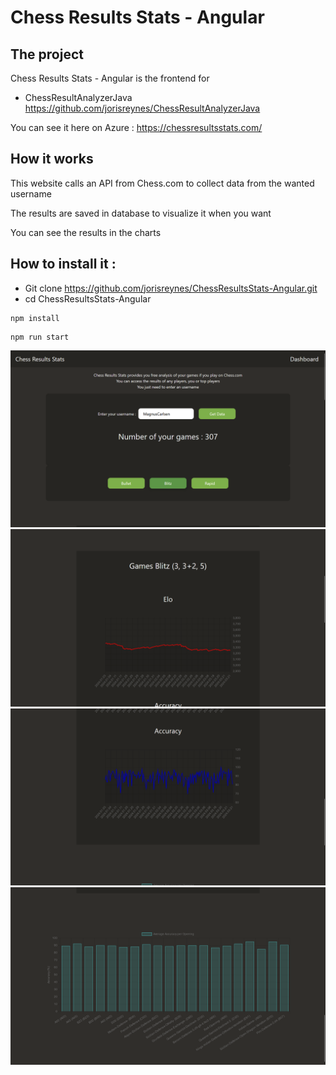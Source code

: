 # Chess Results Stats - Angular

## The project

Chess Results Stats - Angular is the frontend for

-   ChessResultAnalyzerJava https://github.com/jorisreynes/ChessResultAnalyzerJava

You can see it here on Azure : https://chessresultsstats.com/

## How it works

This website calls an API from Chess.com to collect data from the wanted username

The results are saved in database to visualize it when you want

You can see the results in the charts

## How to install it :

-   Git clone https://github.com/jorisreynes/ChessResultsStats-Angular.git
-   cd ChessResultsStats-Angular

```
npm install
```

```
npm run start
```

![ChessResultsStatsAngular](screenshots/screen1.png)
![ChessResultsStatsAngular](screenshots/screen2.png)
![ChessResultsStatsAngular](screenshots/screen3.png)
![ChessResultsStatsAngular](screenshots/screen4.png)
